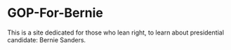 # GOP-For-Bernie
This is a site dedicated for those who lean right, to learn about presidential candidate: Bernie Sanders.
